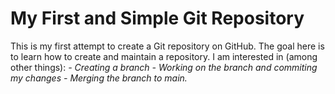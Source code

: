 # My First and Simple Git Repository

This is my first attempt to create a Git repository on GitHub.
The goal here is to learn how to create and maintain a repository.
I am interested in (among other things):
_- Creating a branch_
_- Working on the branch and commiting my changes_
_- Merging the branch to main._
